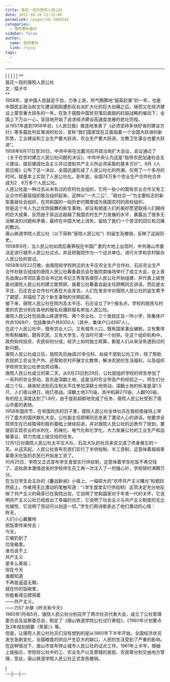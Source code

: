```yaml
---
title: 昙花一现的唐院人民公社
date: 2012-10-28 22:33:00
permalink: /pages/bb_1000342
categories: 
  - 唐院春秋备份
sidebar: false
author: 
  name: 唐院春秋
  link: /tycq
tags: 
  - 
---
```


* * *

  
|  |  |  |  |  **  
昙花一现的唐院人民公社  
文／孺子牛  
**  
1958年，是中国人民鼓足干劲，力争上游，热气腾腾地“超英赶美”的一年，也是中国民主政治和文化建设刚刚遭到反右派扩大化的巨大创痛之后，继而又在经济建设上蒙受重大损失的一年。在急于摆脱中国贫穷落后面貌的赶超战略的催动下，全国上下万众一心，盲目地开始了追求经济建设高速度发展的悲壮历程。  
从1957年底到1958年初，《人民日报》接连地发表了《必须坚持多快好省的建设方针》等多篇批判反冒进的社论，宣称“我们国家现在正面临着一个全国大跃进的新形势，工业建设和工业生产要大跃进，农业生产要大跃进，文教卫生事业也要大跃进”。  
1958年8月17日至30日，中共中央在北戴河召开政治局扩大会议，会议通过了《关于在农村建立人民公社问题的决议》，中共中央认为这是“指导农民加速社会主义建设，提前建成社会主义并过渡到共产主义所必须采取的基本方针”。9月《人民日报》公布了这一决议，全国迅速形成了人民公社化的热潮，仅用了一个多月的时间，就基本上实现了人民公社化。到年底，全国74万多个农业生产合作社合并成为2﹒6万多个人民公社。  
人民公社是一种过去从未有过的农村社会组织，它将一些小的既有农业合作又有工业合作的基层组织联合组织起来。这种以“一大二公”、“政社合一”为主要标志的新型基层社会组织，在共和国的一段历史时期里成为我国农村的政权组织。  
但是这个令人为之欢欣鼓舞的新生事物，却没有顺遂人们的美好愿望取得人们期待的巨大成果，反而由于其远远超越了我国农村生产力发展的水平，暴露出了很多无法解决的问题和矛盾，最终在中国大地上消失，留给了我们一个苦涩的回忆和沉痛的教训。  
唐山铁道学院人民公社（以下简称“唐院人民公社”）的诞生及撤销，反映了这段历史。  
1958年9月，当人民公社如雨后春笋般在中国广袤的大地上出现时，中共唐山市委决定进行城市人民公社试点，并且把我院作为一个试点单位，进行大学和农村联办人民公社的尝试。  
1958年9月22日晚，由我院和学校附近的太平庄农业生产合作社、石庄农业生产合作社联合组成的唐院人民公社筹备委员会在我院南操场举行了成立大会，会上首先由唐山市郊区委员会书记处书记王秀宣告唐院人民公社开始组建，并代表上级党委对唐院人民公社的建立致贺辞。接着公社筹委会副主任顾稀同志讲话，而后是太平庄、石庄农业合作社代表在大会发言。人们在发言中对唐院人民公社的诞生寄予了期望，并描绘了这个新生事物的光明前景。  
接下来，唐院人民公社在院内及太平庄、石庄设立了9个报名点，学校的居民与村里的农民分别在各地的报名处踊跃报名参加人民公社。  
唐院人民公社包括唐山铁道学院、两个农业社、三个居民区及一所小学，除集体户外共1069户，包括集体户共9350人（其中，集体户口4597人）。  
在这个人民公社中，既有农业人口，又有城市人口，既有国家事业编制，又有集体所有制编制，既有农民，又有大学生，在当时可谓一个创举。在这个组织机构中，政府如何投资，农民如何分成，经济上如何独立核算，都是人们从来没有遇到过的新问题。  
唐院人民公社成立后，我院先后抽调20多位科、处级干部到公社工作，除了帮助农民抓工农业生产外、还帮助农村开展文化教育，解决农民的生活福利，以及组织学校师生到公社参加劳动等。  
唐院人民公社成立的第二天，从9月23日到29日，公社就组织学校的师生参加了一系列的农业劳动。首先是深翻土地，这是当时农业夺高产的经验之一。师生们分成三个队，昼夜轮流到石庄和太平庄参加深耕土地劳动。深翻土地的标准是深1.5尺，人们夜以继日，挑灯夜战。深翻土地370亩，其中机耕270亩，人翻100亩，有的挖土深度达到了1.8尺，由于提前超额地完成了任务，唐院人民公社受到了唐山市委的表扬。  
1958年国庆节，在举国欢庆的日子里，唐院人民公社全体社员在我校南操场上举行了盛大的国庆献礼大会。公社副主任顾稀同志发表了激动人心的讲话。他要求全院师生在已经取得的胜利基础上继续前进，并对唐院人民公社的远景作了规划，要提前实现农业的水利化、机械化、电气化和化学化，大力发展公社的工业生产和运输事业，努力完成上级交给的任务。  
12月1日对唐院人民公社太平庄大队、石庄大队的社员来说又成了终身难忘的一天。从这天起，人民公社宣布农民们实行了半供给制、半工资制，这意味着祖祖辈辈靠天吃饭的农民已开始发工资了。  
10月25日，学院又正式宣布学生食堂实行供给制，这意味着学生吃饭不再交钱了。这给原本激情迸发的学校师生员工再一次注入了一剂强心针，学校顿时沸腾万分。  
在当日学生会主办的《鏖战新闻》小报上，一幅硕大的“欢呼共产主义曙光”标题跃然纸上，作者用无比激动的笔触写道：“（学生食堂实行供给制）这项决定充分地反映了共产主义的萌芽已在我院出现，它说明了党和国家对于年青一代的关怀，它说明共产主义公社已经放出了幸福的光芒，它说明了社会主义与共产主义制度的无比优越性，它说明了劳动可以创造一切。”学生们用诗歌表达了他们激动的心情：  
昨天，  
人们小心翼翼地  
把饭票传来传去；  
今天，  
它被扔到了  
垃圾箱里。  
谁也说不上  
共产主义  
是多么美丽；  
但在今天  
谁都知道  
不再是遥遥无期，  
就在你的饭碗里，  
你能看得见摸得着  
——共产主义。  
——力57 孙章《昨天和今天》  
1960年1月和5月，唐院人民公社分别召开了两次社员代表大会，成立了公社管理委员会及监察委员会，制定了《唐山铁道学院公社试行章程》，《1960年计划要点及3年规划纲要（草案）》等。  
但是，让唐院人民公社社员们没有想到的是从1960年下半年开始，全国经济状况发生急剧变化，全国粮食的供应产生巨大的缺口，人民的生活受到了严重的影响。  
在这种情况下，唐山市宣布停止城市人民公社的试点工作。1961年上半年，根据上级指示，学院将公社中的工、农业生产以及管辖的居民、农民等分别交由地方管理，至此，唐山铁道学院人民公社正式宣告撤销。  
  
|  
---|---|---